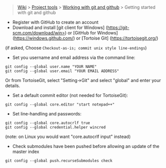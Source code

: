 > [Wiki](Home) > [Project tools](Project-tools) > [Working with git and github](Working-with-git-and-github) > Getting started with git and github

* Register with GitHub to create an account
* Download and install [git client for Windows] (https://git-scm.com/download/win>) or [GitHub for Windows] (https://windows.github.com/) or [Tortoise Git] (https://tortoisegit.org/)

(if asked, Choose `Checkout-as-is; commit unix style line-endings`)

* Set you username and email address  via the command line:

```
git config --global user.name "YOUR NAME"
git config --global user.email "YOUR EMAIL ADDRESS"
```

Or from TortoiseGit, select "Setting->Git" and select "global" and enter your details.

* Set a default commit editor (not needed for TortoiseGit):

```
git config --global core.editor "start notepad++"
```

* Set line-handling and passwords:
```
git config --global core.autocrlf true
git config --global credential.helper wincred
```        
(note: on Linux you would want "core.autocrlf input"  instead)

* Check submodules have been pushed before allowing an update of the master index
```
git config --global push.recurseSubmodules check
```


